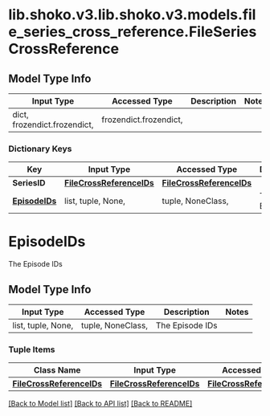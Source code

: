 # lib.shoko.v3.lib.shoko.v3.models.file_series_cross_reference.FileSeriesCrossReference

## Model Type Info
Input Type | Accessed Type | Description | Notes
------------ | ------------- | ------------- | -------------
dict, frozendict.frozendict,  | frozendict.frozendict,  |  | 

### Dictionary Keys
Key | Input Type | Accessed Type | Description | Notes
------------ | ------------- | ------------- | ------------- | -------------
**SeriesID** | [**FileCrossReferenceIDs**](FileCrossReferenceIDs.md) | [**FileCrossReferenceIDs**](FileCrossReferenceIDs.md) |  | [optional] 
**[EpisodeIDs](#EpisodeIDs)** | list, tuple, None,  | tuple, NoneClass,  | The Episode IDs | [optional] 

# EpisodeIDs

The Episode IDs

## Model Type Info
Input Type | Accessed Type | Description | Notes
------------ | ------------- | ------------- | -------------
list, tuple, None,  | tuple, NoneClass,  | The Episode IDs | 

### Tuple Items
Class Name | Input Type | Accessed Type | Description | Notes
------------- | ------------- | ------------- | ------------- | -------------
[**FileCrossReferenceIDs**](FileCrossReferenceIDs.md) | [**FileCrossReferenceIDs**](FileCrossReferenceIDs.md) | [**FileCrossReferenceIDs**](FileCrossReferenceIDs.md) |  | 

[[Back to Model list]](../../README.md#documentation-for-models) [[Back to API list]](../../README.md#documentation-for-api-endpoints) [[Back to README]](../../README.md)

